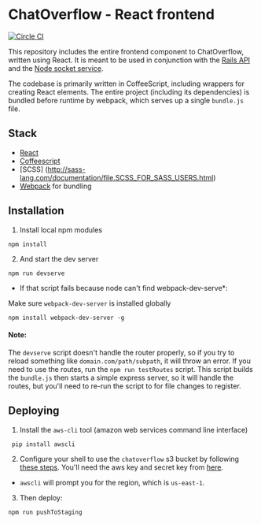 ChatOverflow - React frontend
=============================
[![Circle CI](https://circleci.com/gh/Originate/chat-overflow-rails/tree/develop.svg?style=svg&circle-token=c2656a4a66ee9cbb0d5e8be0bf7ee5451cf2b0ca)](https://circleci.com/gh/Originate/chat-overflow-rails/tree/develop)

This repository includes the entire frontend component to ChatOverflow, written using React. It is meant to be used in conjunction with the [Rails API](https://github.com/originate/chat-overflow-rails) and the [Node socket service](https://github.com/originate/chat-overflow-node).

The codebase is primarily written in CoffeeScript, including wrappers for creating React elements. The entire project (including its dependencies) is bundled before runtime by webpack, which serves up a single `bundle.js` file.

Stack
------------
- [React](http://facebook.github.io/react/)
- [Coffeescript](http://coffeescript.org/)
- [SCSS] (http://sass-lang.com/documentation/file.SCSS_FOR_SASS_USERS.html)
- [Webpack](http://webpack.github.io/docs/) for bundling


Installation
------------

1. Install local npm modules

 ```npm install```

2. And start the dev server

 ```npm run devserve```

  * If that script fails because node can't find webpack-dev-serve*:

  Make sure `webpack-dev-server` is installed globally

   ```npm install webpack-dev-server -g```


#### Note: 
The `devserve` script doesn't handle the router properly, so if you try to reload something like `domain.com/path/subpath`, it will throw an error. If you need to use the routes, run the `npm run testRoutes` script. This script builds the `bundle.js` then starts a simple express server, so it will handle the routes, but you'll need to re-run the script to for file changes to register.


Deploying
---------

1. Install the `aws-cli` tool (amazon web services command line interface)

 ``` pip install awscli```

2. Configure your shell to use the `chatoverflow` s3 bucket by following [these steps](http://docs.aws.amazon.com/cli/latest/userguide/cli-chap-getting-started.html). You'll need the aws key and secret key from [here](https://drive.google.com/open?id=0BxI3aj0CvwjudDJITEx6LUJxNVE). 
  * `awscli` will prompt you for the region, which is `us-east-1`.

3. Then deploy:

 ```npm run pushToStaging```

